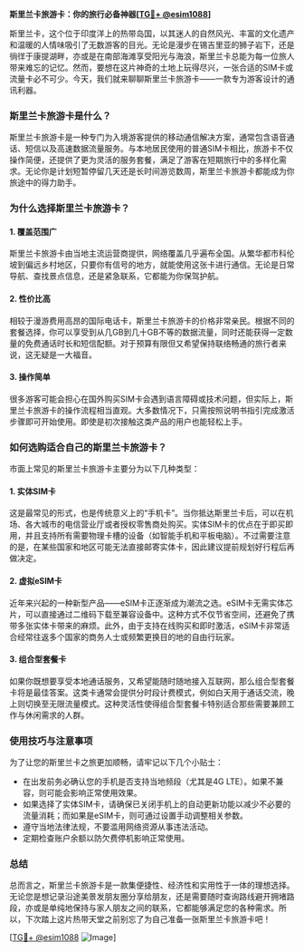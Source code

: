 **斯里兰卡旅游卡：你的旅行必备神器[[TG💪+ @esim1088](https://t.me/s/esim1088)]**

斯里兰卡，这个位于印度洋上的热带岛国，以其迷人的自然风光、丰富的文化遗产和温暖的人情味吸引了无数游客的目光。无论是漫步在锡吉里亚的狮子岩下，还是徜徉于康提湖畔，亦或是在南部海滩享受阳光与海浪，斯里兰卡总能为每一位旅人带来难忘的记忆。然而，要想在这片神奇的土地上玩得尽兴，一张合适的SIM卡或流量卡必不可少。今天，我们就来聊聊斯里兰卡旅游卡——一款专为游客设计的通讯利器。

### 斯里兰卡旅游卡是什么？

斯里兰卡旅游卡是一种专门为入境游客提供的移动通信解决方案，通常包含语音通话、短信以及高速数据流量服务。与本地居民使用的普通SIM卡相比，旅游卡不仅操作简便，还提供了更为灵活的服务套餐，满足了游客在短期旅行中的多样化需求。无论你是计划短暂停留几天还是长时间游览数周，斯里兰卡旅游卡都能成为你旅途中的得力助手。

### 为什么选择斯里兰卡旅游卡？

#### 1. **覆盖范围广**
斯里兰卡旅游卡由当地主流运营商提供，网络覆盖几乎遍布全国。从繁华都市科伦坡到偏远乡村地区，只要你有信号的地方，就能使用这张卡进行通信。无论是日常导航、查找景点信息，还是紧急联系，它都能为你保驾护航。

#### 2. **性价比高**
相较于漫游费用高昂的国际电话卡，斯里兰卡旅游卡的价格非常亲民。根据不同的套餐选择，你可以享受到从几GB到几十GB不等的数据流量，同时还能获得一定数量的免费通话时长和短信配额。对于预算有限但又希望保持联络畅通的旅行者来说，这无疑是一大福音。

#### 3. **操作简单**
很多游客可能会担心在国外购买SIM卡会遇到语言障碍或技术问题，但实际上，斯里兰卡旅游卡的操作流程相当直观。大多数情况下，只需按照说明书指引完成激活步骤即可开始使用。即使是初次接触这类产品的用户也能轻松上手。

### 如何选购适合自己的斯里兰卡旅游卡？

市面上常见的斯里兰卡旅游卡主要分为以下几种类型：

#### 1. **实体SIM卡**
这是最常见的形式，也是传统意义上的“手机卡”。当你抵达斯里兰卡后，可以在机场、各大城市的电信营业厅或者授权零售商处购买。实体SIM卡的优点在于即买即用，并且支持所有需要物理卡槽的设备（如智能手机和平板电脑）。不过需要注意的是，在某些国家和地区可能无法直接邮寄实体卡，因此建议提前规划好行程后再做决定。

#### 2. **虚拟eSIM卡**
近年来兴起的一种新型产品——eSIM卡正逐渐成为潮流之选。eSIM卡无需实体芯片，可以直接通过二维码下载至兼容设备中。这种方式不仅节省空间，还避免了携带多张实体卡带来的麻烦。此外，由于支持在线购买和即时激活，eSIM卡非常适合经常往返多个国家的商务人士或频繁更换目的地的自由行玩家。

#### 3. **组合型套餐卡**
如果你既想要享受本地通话服务，又希望能随时随地接入互联网，那么组合型套餐卡将是最佳答案。这类卡通常会提供分时段计费模式，例如白天用于通话交流，晚上则切换至无限流量模式。这种灵活性使得组合型套餐卡特别适合那些需要兼顾工作与休闲需求的人群。

### 使用技巧与注意事项

为了让您的斯里兰卡之旅更加顺畅，请牢记以下几个小贴士：

- 在出发前务必确认您的手机是否支持当地频段（尤其是4G LTE）。如果不兼容，则可能会影响正常使用效果。
- 如果选择了实体SIM卡，请确保已关闭手机上的自动更新功能以减少不必要的流量消耗；而如果是eSIM卡，则可通过设置手动调整相关参数。
- 遵守当地法律法规，不要滥用网络资源从事违法活动。
- 定期检查账户余额以防欠费停机影响正常使用。

### 总结

总而言之，斯里兰卡旅游卡是一款集便捷性、经济性和实用性于一体的理想选择。无论您是想记录沿途美景发朋友圈分享给朋友，还是需要随时查询路线避开拥堵路段，亦或是单纯地保持与家人朋友之间的联系，它都能够满足您的各种需求。所以，下次踏上这片热带天堂之前别忘了为自己准备一张斯里兰卡旅游卡吧！

[[TG💪+ @esim1088](https://t.me/s/esim1088) ![Image](https://i.postimg.cc/4NQfJmqS/Snipaste-2025-05-13-00-14-12.png)]